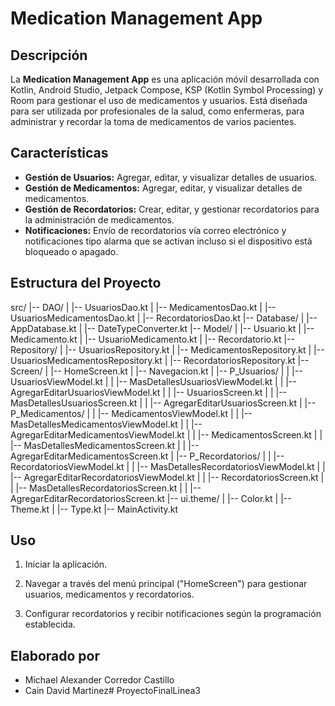 # Medication Management App

## Descripción

La **Medication Management App** es una aplicación móvil desarrollada con Kotlin, Android Studio, Jetpack Compose, KSP (Kotlin Symbol Processing) y Room para gestionar el uso de medicamentos y usuarios. Está diseñada para ser utilizada por profesionales de la salud, como enfermeras, para administrar y recordar la toma de medicamentos de varios pacientes.

## Características

- **Gestión de Usuarios:** Agregar, editar, y visualizar detalles de usuarios.
- **Gestión de Medicamentos:** Agregar, editar, y visualizar detalles de medicamentos.
- **Gestión de Recordatorios:** Crear, editar, y gestionar recordatorios para la administración de medicamentos.
- **Notificaciones:** Envío de recordatorios vía correo electrónico y notificaciones tipo alarma que se activan incluso si el dispositivo está bloqueado o apagado.

## Estructura del Proyecto

src/ |-- DAO/ | |-- UsuariosDao.kt | |-- MedicamentosDao.kt | |-- UsuariosMedicamentosDao.kt | |-- RecordatoriosDao.kt |-- Database/ | |-- AppDatabase.kt | |-- DateTypeConverter.kt |-- Model/ | |-- Usuario.kt | |-- Medicamento.kt | |-- UsuarioMedicamento.kt | |-- Recordatorio.kt |-- Repository/ | |-- UsuariosRepository.kt | |-- MedicamentosRepository.kt | |-- UsuariosMedicamentosRepository.kt | |-- RecordatoriosRepository.kt |-- Screen/ | |-- HomeScreen.kt | |-- Navegacion.kt | |-- P_Usuarios/ | | |-- UsuariosViewModel.kt | | |-- MasDetallesUsuariosViewModel.kt | | |-- AgregarEditarUsuariosViewModel.kt | | |-- UsuariosScreen.kt | | |-- MasDetallesUsuariosScreen.kt | | |-- AgregarEditarUsuariosScreen.kt | |-- P_Medicamentos/ | | |-- MedicamentosViewModel.kt | | |-- MasDetallesMedicamentosViewModel.kt | | |-- AgregarEditarMedicamentosViewModel.kt | | |-- MedicamentosScreen.kt | | |-- MasDetallesMedicamentosScreen.kt | | |-- AgregarEditarMedicamentosScreen.kt | |-- P_Recordatorios/ | | |-- RecordatoriosViewModel.kt | | |-- MasDetallesRecordatoriosViewModel.kt | | |-- AgregarEditarRecordatoriosViewModel.kt | | |-- RecordatoriosScreen.kt | | |-- MasDetallesRecordatoriosScreen.kt | | |-- AgregarEditarRecordatoriosScreen.kt |-- ui.theme/ | |-- Color.kt | |-- Theme.kt | |-- Type.kt |-- MainActivity.kt

## Uso

1. Iniciar la aplicación.

2. Navegar a través del menú principal ("HomeScreen") para gestionar usuarios, medicamentos y recordatorios.

3. Configurar recordatorios y recibir notificaciones según la programación establecida.

## Elaborado por

- Michael Alexander Corredor Castillo
- Cain David Martinez#   P r o y e c t o F i n a l L i n e a 3  
 